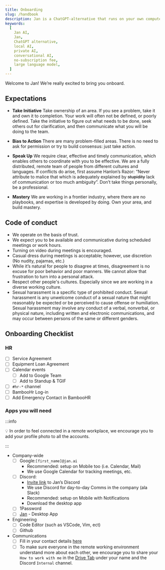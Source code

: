 ```yaml
---
title: Onboarding
slug: /handbook
description: Jan is a ChatGPT-alternative that runs on your own computer, with a local API server.
keywords:
  [
    Jan AI,
    Jan,
    ChatGPT alternative,
    local AI,
    private AI,
    conversational AI,
    no-subscription fee,
    large language model,
  ]
---
```


Welcome to Jan! We’re really excited to bring you onboard.

## Expectations

- **Take Initiative** Take ownership of an area. If you see a problem, take it and own it to completion. Your work will often not be defined, or poorly defined. Take the initiative to figure out what needs to be done, seek others out for clarification, and then communicate what you will be doing to the team.

- **Bias to Action** There are many problem-filled areas. There is no need to ask for permission or try to build consensus: just take action.

- **Speak Up** We require clear, effective and timely communication, which enables others to coordinate with you to be effective. We are a fully distributed, remote team of people from different cultures and languages. If conflicts do arise, first assume Hanlon’s Razor: “Never attribute to malice that which is adequately explained by ~~stupidity~~ lack of communication or too much ambiguity”. Don’t take things personally, be a professional.

- **Mastery** We are working in a frontier industry, where there are no playbooks, and expertise is developed by doing. Own your area, and build mastery.

## Code of conduct

- We operate on the basis of trust.
- We expect you to be available and communicative during scheduled meetings or work hours.
- Turning on video during meetings is encouraged.
- Casual dress during meetings is acceptable; however, use discretion (No nudity, pajamas, etc.)
- While it’s natural for people to disagree at times, disagreement is no excuse for poor behavior and poor manners. We cannot allow that frustration to turn into a personal attack.
- Respect other people's cultures. Especially since we are working in a diverse working culture.
- Sexual harassment is a specific type of prohibited conduct. Sexual harassment is any unwelcome conduct of a sexual nature that might reasonably be expected or be perceived to cause offense or humiliation. Sexual harassment may involve any conduct of a verbal, nonverbal, or physical nature, including written and electronic communications, and may occur between persons of the same or different genders.

## Onboarding Checklist

### HR

- [ ] Service Agreement
- [ ] Equipment Loan Agreement
- [ ] Calendar events
  - [ ] Add to Google Team
  - [ ] Add to Standup & TGIF
- [ ] `#hr-*` channel
- [ ] BambooHr Log-in
- [ ] Add Emergency Contact in BambooHR

### Apps you will need

:::info

💡 In order to feel connected in a remote workplace, we encourage you to add your profile photo to all the accounts.

:::

- Company-wide
  - [ ] Google:`[first_name]@jan.ai`
    - Recommended: setup on Mobile too (i.e. Calendar, Mail)
    - We use Google Calendar for tracking meetings, etc.
  - [ ] Discord:
    - [Invite link](https://discord.gg/sZb6qxfgyx) to Jan’s Discord
    - We use Discord for day-to-day Comms in the company (ala Slack)
    - Recommended: setup on Mobile with Notifications
    - Download the desktop app
  - [ ] 1Password
  - [ ] [Jan](https://jan.ai/) - Desktop App
- Engineering
  - [ ] Code Editor (such as VSCode, Vim, ect)
  - [ ] Github
- Communications
  - [ ] Fill in your contact details [here](https://docs.google.com/spreadsheets/d/1KAxya29_wb1bEESiFJeCrOec4pCG3uA2D4_VPgAn89U/edit#gid=0)
  - [ ] To make sure everyone in the remote working environment understand more about each other, we encourage you to share your `How to work with me` in the [Drive Tab](https://docs.google.com/spreadsheets/d/1KAxya29_wb1bEESiFJeCrOec4pCG3uA2D4_VPgAn89U/edit#gid=0) under your name and the Discord `Internal` channel.
